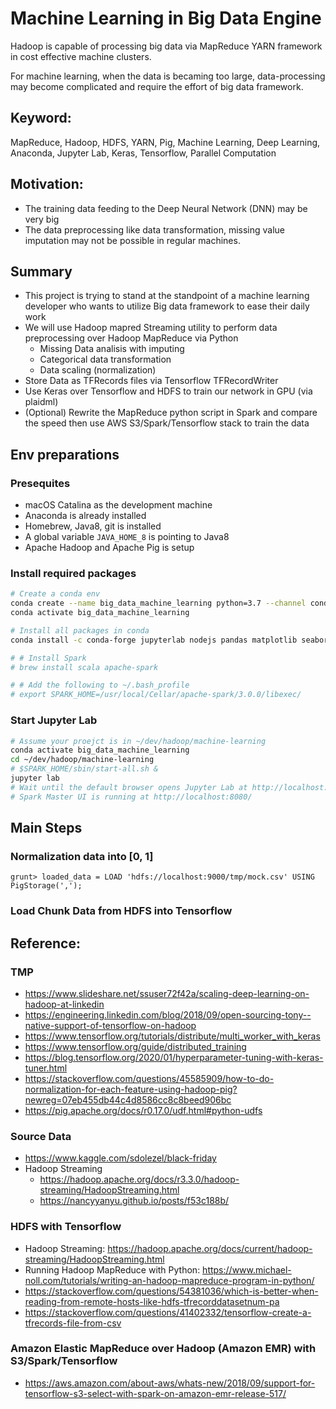 
# Machine Learning in Big Data Engine

Hadoop is capable of processing big data via MapReduce YARN framework in cost effective machine clusters.

For machine learning, when the data is becaming too large, data-processing may become complicated and require the effort of big data framework.

<!-- Apache Spark is a distributive computation engine firstly built upon Hadoop MapReduce and aims to improve performance and ease-of-use on processing big data. Spark takes a considerable market share in companies (https://spark.apache.org/powered-by.html) like Amazon, IBM, Intel, TripAdvisor, eBay, etc. It natively embraces Python (Pyspark) which is the major programming language in Machine Learning due to its comprehensive stack of tooling in Data Science and its simplicity. Anaconda, the eminent scientific tooling manager already declares its way to work with Spark in Jupyter Notebook. -->

<!-- I will be leveraging the advantages of both two framework in the final project. -->

## Keyword:
MapReduce, Hadoop, HDFS, YARN, Pig,  Machine Learning, Deep Learning, Anaconda, Jupyter Lab, Keras, Tensorflow, Parallel Computation
<!-- Apache Spark -->

## Motivation:
- The training data feeding to the Deep Neural Network (DNN) may be very big
- The data preprocessing like data transformation, missing value imputation may not be possible in regular machines.
<!-- - Deep Neural Network (DNN) hyperparameter tuning and training may cost a lot of time, ranging from hours to days.
- The machine doing the tuning and training work may suffer from hardware failure.
- The native parallel computation, fault tolerance of BigData framework like Spark may come to ease the problems listed. -->

## Summary

- This project is trying to stand at the standpoint of a machine learning developer who wants to utilize Big data framework to ease their daily work
- We will use Hadoop mapred Streaming utility to perform data preprocessing over Hadoop MapReduce via Python
  - Missing Data analisis with imputing
  - Categorical data transformation
  - Data scaling (normalization)
- Store Data as TFRecords files via Tensorflow TFRecordWriter
- Use Keras over Tensorflow and HDFS to train our network in GPU (via plaidml)
- (Optional) Rewrite the MapReduce python script in Spark and compare the speed then use AWS S3/Spark/Tensorflow stack to train the data
<!-- - We will use Apache Pig to drive a Hadoop MapReduce job to perform data preprocessing, like imputing missing values, transforming string values to numeric representations and scaling data with normalization and standardization -->
<!-- - We will use TonY, the open source project that integrate Hadoop to Tensorflow for distributed training. -->
<!-- - We will use Keras over Google Tensorflow 2 to train a neural network in the big data distributed nodes via Tensorflow distriubted worker training -->

## Env preparations

### Presequites
- macOS Catalina as the development machine
- Anaconda is already installed
- Homebrew, Java8, git is installed
- A global variable `JAVA_HOME_8` is pointing to Java8
- Apache Hadoop and Apache Pig is setup

### Install required packages

```bash
# Create a conda env
conda create --name big_data_machine_learning python=3.7 --channel conda-forge
conda activate big_data_machine_learning

# Install all packages in conda
conda install -c conda-forge jupyterlab nodejs pandas matplotlib seaborn numpy scipy scikit-learn tensorflow # pyspark

# # Install Spark
# brew install scala apache-spark

# # Add the following to ~/.bash_profile
# export SPARK_HOME=/usr/local/Cellar/apache-spark/3.0.0/libexec/
```

### Start Jupyter Lab

```bash
# Assume your proejct is in ~/dev/hadoop/machine-learning
conda activate big_data_machine_learning
cd ~/dev/hadoop/machine-learning
# $SPARK_HOME/sbin/start-all.sh & 
jupyter lab
# Wait until the default browser opens Jupyter Lab at http://localhost:8888/lab or http://localhost:8889/lab
# Spark Master UI is running at http://localhost:8080/
```


## Main Steps

### Normalization data into [0, 1]
```pig
grunt> loaded_data = LOAD 'hdfs://localhost:9000/tmp/mock.csv' USING PigStorage(',');
```

### Load Chunk Data from HDFS into Tensorflow





## Reference:

### TMP
- https://www.slideshare.net/ssuser72f42a/scaling-deep-learning-on-hadoop-at-linkedin
- https://engineering.linkedin.com/blog/2018/09/open-sourcing-tony--native-support-of-tensorflow-on-hadoop
- https://www.tensorflow.org/tutorials/distribute/multi_worker_with_keras
- https://www.tensorflow.org/guide/distributed_training
- https://blog.tensorflow.org/2020/01/hyperparameter-tuning-with-keras-tuner.html
- https://stackoverflow.com/questions/45585909/how-to-do-normalization-for-each-feature-using-hadoop-pig?newreg=07eb455db44c4d8586cc8c8beed906bc
- https://pig.apache.org/docs/r0.17.0/udf.html#python-udfs


### Source Data
- https://www.kaggle.com/sdolezel/black-friday
- Hadoop Streaming
  - https://hadoop.apache.org/docs/r3.3.0/hadoop-streaming/HadoopStreaming.html
  - https://nancyyanyu.github.io/posts/f53c188b/

### HDFS with Tensorflow
- Hadoop Streaming: https://hadoop.apache.org/docs/current/hadoop-streaming/HadoopStreaming.html
- Running Hadoop MapReduce with Python: https://www.michael-noll.com/tutorials/writing-an-hadoop-mapreduce-program-in-python/
- https://stackoverflow.com/questions/54381036/which-is-better-when-reading-from-remote-hosts-like-hdfs-tfrecorddatasetnum-pa
- https://stackoverflow.com/questions/41402332/tensorflow-create-a-tfrecords-file-from-csv

### Amazon Elastic MapReduce over Hadoop (Amazon EMR) with S3/Spark/Tensorflow
- https://aws.amazon.com/about-aws/whats-new/2018/09/support-for-tensorflow-s3-select-with-spark-on-amazon-emr-release-517/




